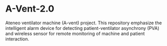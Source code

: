 # A-Vent-2.0
Ateneo ventilator machine (A-vent) project. This repository emphasize the intelligent alarm device for detecting patient-ventilator asynchrony (PVA) and wireless sensor for remote monitoring of machine and patient interaction. 
